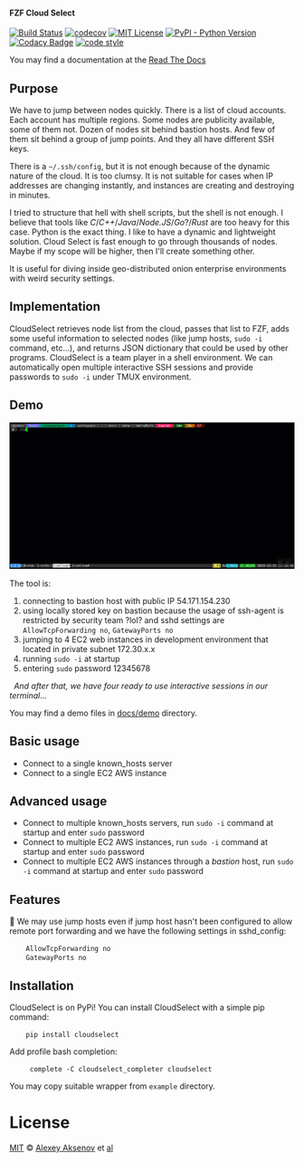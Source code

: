 #### FZF Cloud Select

[![Build Status](https://travis-ci.org/ezh/cloudselect.svg?branch=master)](https://travis-ci.org/ezh/cloudselect)
[![codecov](https://codecov.io/gh/ezh/cloudselect/branch/master/graph/badge.svg)](https://codecov.io/gh/ezh/cloudselect)
[![MIT License](https://img.shields.io/badge/license-MIT-007EC7.svg)](/LICENSE)
[![PyPI - Python Version](https://img.shields.io/pypi/pyversions/cloudselect)](https://pypi.org/project/cloudselect/)
[![Codacy Badge](https://api.codacy.com/project/badge/Grade/124d1f6ec45e45deaf924e740670087f)](https://www.codacy.com/manual/ezh/cloudselect?utm_source=github.com&utm_medium=referral&utm_content=ezh/cloudselect&utm_campaign=Badge_Grade)
[![code style](https://img.shields.io/badge/code%20style-black-000000.svg)](https://black.readthedocs.io/en/stable)

You may find a documentation at the <a href="https://cloudselect.readthedocs.io/" target="_blank">Read The Docs</a>

## Purpose

We have to jump between nodes quickly. There is a list of cloud accounts. Each account has multiple regions. Some nodes are publicity available, some of them not. Dozen of nodes sit behind bastion hosts. And few of them sit behind a group of jump points. And they all have different SSH keys.

There is a `~/.ssh/config`, but it is not enough because of the dynamic nature of the cloud. It is too clumsy. It is not suitable for cases when IP addresses are changing instantly, and instances are creating and destroying in minutes.

I tried to structure that hell with shell scripts, but the shell is not enough. I believe that tools like *C*/*C++*/*Java*/*Node.JS*/*Go*?/*Rust* are too heavy for this case. Python is the exact thing. I like to have a dynamic and lightweight solution. Cloud Select is fast enough to go through thousands of nodes. Maybe if my scope will be higher, then I'll create something other.

It is useful for diving inside geo-distributed onion enterprise environments with weird security settings.

## Implementation

CloudSelect retrieves node list from the cloud, passes that list to FZF, adds some useful information to selected nodes (like jump hosts, `sudo -i` command, etc...), and returns JSON dictionary that could be used by other programs. CloudSelect is a team player in a shell environment. We can automatically open multiple interactive SSH sessions and provide passwords to `sudo -i` under TMUX environment.

## Demo

[![demo](https://raw.githubusercontent.com/ezh/cloudselect/master/docs/demo/2019-12-11_23-04-56%20cloudselect%20demo.gif)](https://github.com/ezh/cloudselect/tree/master/docs/demo)

The tool is:

1.  connecting to bastion host with public IP 54.171.154.230
2.  using locally stored key on bastion because the usage of ssh-agent is restricted by security team ?lol? and sshd settings are `AllowTcpForwarding no`, `GatewayPorts no`
3.  jumping to 4 EC2 web instances in development environment that located in private subnet 172.30.x.x
4.  running `sudo -i` at startup
5.  entering `sudo` password 12345678

&nbsp; *And after that, we have four ready to use interactive sessions in our terminal...*

You may find a demo files in <a href="https://github.com/ezh/cloudselect/tree/master/docs/demo" target="_blank">docs/demo</a> directory.

## Basic usage

-   Connect to a single known_hosts server
-   Connect to a single EC2 AWS instance

## Advanced usage

-   Connect to multiple known_hosts servers, run `sudo -i` command at startup and enter `sudo` password
-   Connect to multiple EC2 AWS instances, run `sudo -i` command at startup and enter `sudo` password
-   Connect to multiple EC2 AWS instances through a *bastion* host, run `sudo -i` command at startup and enter `sudo` password

## Features

:rocket: We may use jump hosts even if jump host hasn't been configured to allow remote port forwarding and we have the following settings in sshd_config:

        AllowTcpForwarding no
        GatewayPorts no

## Installation

CloudSelect is on PyPi! You can install CloudSelect with a simple pip command:

        pip install cloudselect

Add profile bash completion:

         complete -C cloudselect_completer cloudselect

You may copy suitable wrapper from `example` directory.

# License

[MIT][mit] © [Alexey Aksenov][author] et [al][contributors]

[mit]: https://opensource.org/licenses/MIT

[author]: https://github.com/ezh

[contributors]: https://github.com/ezh/cloudselect/graphs/contributors
